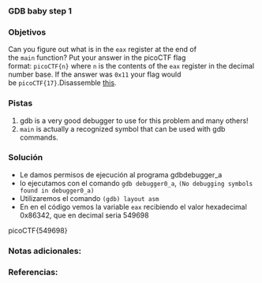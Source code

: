 ### GDB baby step 1

### Objetivos 
Can you figure out what is in the `eax` register at the end of the `main` function? Put your answer in the picoCTF flag format: `picoCTF{n}` where `n` is the contents of the `eax` register in the decimal number base. If the answer was `0x11` your flag would be `picoCTF{17}`.Disassemble [this](https://artifacts.picoctf.net/c/512/debugger0_a).

### Pistas
1. gdb is a very good debugger to use for this problem and many others!
2. `main` is actually a recognized symbol that can be used with gdb commands.

### Solución 

- Le damos permisos de ejecución al programa gdbdebugger_a
- lo ejecutamos con el comando `gdb debugger0_a`,
`(No debugging symbols found in debugger0_a)`
- Utilizaremos el comando `(gdb) layout asm` 
- En en el código vemos la variable `eax` recibiendo el valor hexadecimal 0x86342, que en decimal seria 549698

picoCTF{549698}

### Notas adicionales:

### Referencias:
